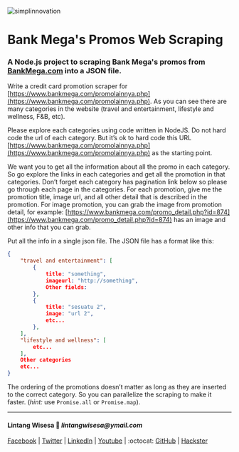 ![simplinnovation](https://4.bp.blogspot.com/-f7YxPyqHAzY/WJ6VnkvE0SI/AAAAAAAADTQ/0tDQPTrVrtMAFT-q-1-3ktUQT5Il9FGdQCLcB/s350/simpLINnovation1a.png)

# Bank Mega's Promos Web Scraping

### A Node.js project to scraping Bank Mega's promos from [BankMega.com](https://bankmega.com/promolainnya.php) into a JSON file.

Write a credit card promotion scraper for [https://www.bankmega.com/promolainnya.php](https://www.bankmega.com/promolainnya.php). As you can see there are many categories in the website (travel and entertainment, lifestyle and wellness, F&B, etc).

Please explore each categories using code written in NodeJS. Do not hard code the url of each category. But it’s ok to hard code this URL [https://www.bankmega.com/promolainnya.php](https://www.bankmega.com/promolainnya.php) as the starting point.

We want you to get all the information about all the promo in each category. So go explore the links in each categories and get all the promotion in that categories. Don’t forget each category has pagination link below so please go through each page in the categories. For each promotion, give me the promotion title, image url, and all other detail that is described in the promotion. For image promotion, you can grab the image from promotion detail, for example: [https://www.bankmega.com/promo_detail.php?id=874](https://www.bankmega.com/promo_detail.php?id=874) has an image and other info that you can grab.

Put all the info in a single json file.
The JSON file has a format like this:

```json
{
    "travel and entertainment": [
        {
            title: "something",
            imageurl: "http://something",
            Other fields:
        },
        {
            title: "sesuatu 2",
            image: "url 2", 
            etc...
        },
    ],
    "lifestyle and wellness": [
        etc...
    ],
    Other categories 
    etc...
}
```

The ordering of the promotions doesn’t matter as long as they are inserted to the correct category. So you can parallelize the scraping to make it faster. (_hint:_ use ```Promise.all``` or ```Promise.map```).

<hr>

#### Lintang Wisesa :love_letter: _lintangwisesa@ymail.com_

[Facebook](https://www.facebook.com/lintangbagus) | 
[Twitter](https://twitter.com/Lintang_Wisesa) |
[LinkedIn](https://www.linkedin.com/in/lintangwisesa/) |
[Youtube](https://www.youtube.com/user/lintangbagus) | 
:octocat: [GitHub](https://github.com/LintangWisesa) |
[Hackster](https://www.hackster.io/lintangwisesa)